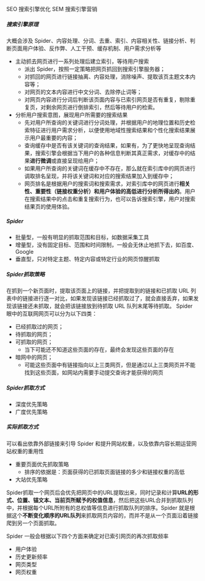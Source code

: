 SEO 搜索引擎优化
SEM 搜索引擎营销

##### 搜索引擎原理
大概会涉及 Spider、内容处理、分词、去重、索引、内容相关性、链接分析、判断页面用户体验、反作弊、人工干预、缓存机制、用户需求分析等
* 主动抓去网页进行一系列处理后建立索引，等待用户搜索
    * 派出 Spider，按照一定策略把网页抓回到搜索引擎服务器；
    * 对抓回的网页进行链接抽离、内容处理，消除噪声、提取该页主题文本内容等；
    * 对网页的文本内容进行中文分词、去除停止词等；
    * 对网页内容进行分词后判断该页面内容与已索引网页是否有重复，剔除重复页，对剩余网页进行倒排索引，然后等待用户的检索。
* 分析用户搜索意图，展现用户所需要的搜索结果
    * 先对用户所查询的关键词进行分词处理，并根据用户的地理位置和历史检索特征进行用户需求分析，以便使用地域性搜索结果和个性化搜索结果展示用户最重要的内容；
    * 查询缓存中是否有该关键词的查询结果，如果有，为了更快地呈现查询结果，搜索引擎会根据当下用户的各种信息判断其真正需求，对缓存中的结果**进行微调**或直接呈现给用户；
    * 如果用户所查询的关键词在缓存中不存在，那么就在索引库中的网页进行调取排名呈现，并将该关键词和对应的搜索结果加入到缓存中；
    * 网页排名是根据用户的搜索词和搜索需求，对索引库中的网页进行**相关性、重要性（链接权重分析）和用户体验的高低进行分析所得出的**。用户在搜索结果中的点击和重复搜索行为，也可以告诉搜索引擎，用户对搜索结果页的使用体验。


##### Spider
* 批量型，一般有明显的抓取范围和目标，如数据采集工具   
* 增量型，没有固定目标、范围和时间限制，一般会无休止地抓下去，如百度、Google
* 垂直型，只对特定主题、特定内容或特定行业的网页惊醒抓取


##### Spider抓取策略
在抓到一个新页面时，提取该页面上的链接，并把提取到的链接和已抓取 URL 列表中的链接进行逐一对比，如果发现该链接已经抓取过了，就会直接丢弃，如果发现该链接还未抓取，就会把该链接放到待抓取 URL 队列末尾等待抓取。
Spider 眼中的互联网网页可以分为以下四类：
* 已经抓取过的网页；
* 待抓取的网页；
* 可抓取的网页；
    * 当下可能还不知道这些页面的存在，最终会发现这些页面的存在
* 暗网中的网页；
    * 可能这些页面中有链接指向以上三类网页，但是通过以上三类网页并不能找到这些页面，如网站内需要手动提交查询才能获得的网页

##### Spider抓取方式
* 深度优先策略
* 广度优先策略

##### 实际抓取方式
可以看出依靠外部链接来引导 Spider 和提升网站权重，以及依靠内容长期运营网站权重的重用性
* 重要页面优先抓取策略
    * 排序的依据是：页面获得的已抓取页面链接的多少和链接权重的高低
* 大站优先策略

Spider抓取一个网页后会优先把网页中的URL提取出来，同时记录和计算**URL的形式、位置、锚文本、当前页所赋予的权值信息**，然后把这些URL合并到抓取队列中，并根据每个URL所附有的总权值等信息进行抓取队列的排序。Spider 就是根据这个**不断变化顺序的URL队列**来抓取网页内容的，而并不是从一个页面沿着链接爬到另一个页面抓取。

Spider 一般会根据以下四个方面来确定对已索引网页的再次抓取频率
* 用户体验
* 历史更新频率
* 网页类型
* 网页权重